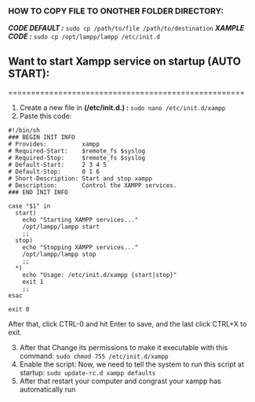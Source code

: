 ### HOW TO COPY FILE TO ONOTHER FOLDER DIRECTORY:

***CODE DEFAULT :*** ``` sudo cp /path/to/file /path/to/destination ```
***XAMPLE CODE :*** ``` sudo cp /opt/lampp/lampp /etc/init.d ```


## Want to start Xampp service on startup (AUTO START):
====================================================
1. Create a new file in **(/etc/init.d.) :** ``` sudo nano /etc/init.d/xampp ```
2. Paste this code:

```
#!/bin/sh
### BEGIN INIT INFO
# Provides:          xampp
# Required-Start:    $remote_fs $syslog
# Required-Stop:     $remote_fs $syslog
# Default-Start:     2 3 4 5
# Default-Stop:      0 1 6
# Short-Description: Start and stop xampp
# Description:       Control the XAMPP services.
### END INIT INFO

case "$1" in
  start)
    echo "Starting XAMPP services..."
    /opt/lampp/lampp start
    ;;
  stop)
    echo "Stopping XAMPP services..."
    /opt/lampp/lampp stop
    ;;
  *)
    echo "Usage: /etc/init.d/xampp {start|stop}"
    exit 1
    ;;
esac

exit 0
```

After that, click CTRL-0 and hit Enter to save, and the last click CTRL+X to exit.

3. After that Change its permissions to make it executable with this command: ``` sudo chmod 755 /etc/init.d/xampp ```
4. Enable the script: Now, we need to tell the system to run this script at startup: ``` sudo update-rc.d xampp defaults ```
5. After that restart your computer and congrast your xampp has automatically run